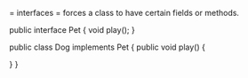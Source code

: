 = interfaces =
forces a class to have certain fields or methods.

public interface Pet {
  void play();
}

public class Dog implements Pet {
  public void play() {

  }
}
